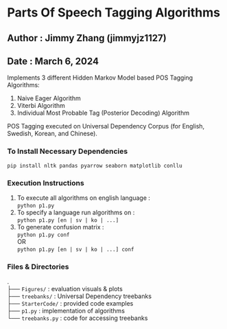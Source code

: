 #  Parts Of Speech Tagging Algorithms 
## Author : Jimmy Zhang (jimmyjz1127)
## Date : March 6, 2024

Implements 3 different Hidden Markov Model based POS Tagging Algorithms:
1) Naive Eager Algorithm
2) Viterbi Algorithm
3) Individual Most Probable Tag (Posterior Decoding) Algorithm

POS Tagging executed on Universal Dependency Corpus (for English, Swedish, Korean, and Chinese).

### To Install Necessary Dependencies 
`pip install nltk pandas pyarrow seaborn matplotlib conllu`

### Execution Instructions 
1. To execute all algorithms on english language :  
    `python p1.py`
2. To specify a language run algorithms on :  
    `python p1.py [en | sv | ko | ...]`
3. To generate confusion matrix :  
    `python p1.py conf`   
    OR  
    `python p1.py [en | sv | ko | ...] conf` 


### Files & Directories 
.  
├── `Figures/`            : evaluation visuals & plots  
├── `treebanks/`          : Universal Dependency treebanks  
├── `StarterCode/`        : provided code examples  
├── `p1.py`               : implementation of algorithms    
└── `treebanks.py`        : code for accessing treebanks 
